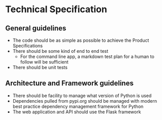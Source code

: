 # Technical Specification

## General guidelines

* The code should be as simple as possible to achieve the Product Specifications
* There should be some kind of end to end test
  * For the command line app, a markdown test plan for a human to follow will be sufficient
* There should be unit tests

## Architecture and Framework guidelines

* There should be facility to manage what version of Python is used
* Dependencies pulled from pypi.org should be managed with modern best practice dependency management framework for Python
* The web application and API should use the Flask framework

